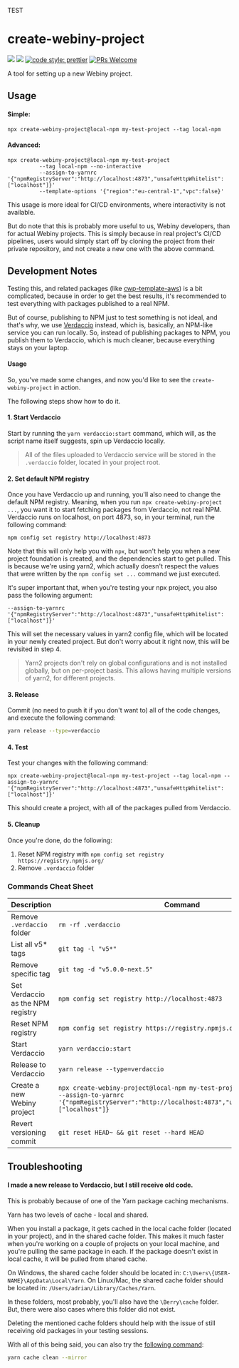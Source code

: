 TEST

# create-webiny-project

[![](https://img.shields.io/npm/dw/create-webiny-project.svg)](https://www.npmjs.com/package/create-webiny-project)
[![](https://img.shields.io/npm/v/create-webiny-project.svg)](https://www.npmjs.com/package/create-webiny-project)
[![code style: prettier](https://img.shields.io/badge/code_style-prettier-ff69b4.svg?style=flat-square)](https://github.com/prettier/prettier)
[![PRs Welcome](https://img.shields.io/badge/PRs-welcome-brightgreen.svg?style=flat-square)](http://makeapullrequest.com)

A tool for setting up a new Webiny project.

## Usage

#### Simple:

```
npx create-webiny-project@local-npm my-test-project --tag local-npm
```

#### Advanced:

```
npx create-webiny-project@local-npm my-test-project
          --tag local-npm --no-interactive
          --assign-to-yarnrc '{"npmRegistryServer":"http://localhost:4873","unsafeHttpWhitelist":["localhost"]}'
          --template-options '{"region":"eu-central-1","vpc":false}'
```

This usage is more ideal for CI/CD environments, where interactivity is not available.

But do note that this is probably more useful to us, Webiny developers, than for actual Webiny projects. This is simply
because in real project's CI/CD pipelines, users would simply start off by cloning the project from their private
repository, and not create a new one with the above command.

## Development Notes

Testing this, and related packages (like [cwp-template-aws](./../cwp-template-aws)) is a bit complicated, because in
order to get the best results, it's recommended to test everything with packages published to a real NPM.

But of course, publishing to NPM just to test something is not ideal, and that's why, we
use [Verdaccio](https://verdaccio.org/) instead, which is, basically, an NPM-like service you can run locally. So,
instead of publishing packages to NPM, you publish them to Verdaccio, which is much cleaner, because everything stays on
your laptop.

#### Usage

So, you've made some changes, and now you'd like to see the `create-webiny-project` in action.

The following steps show how to do it.

#### 1. Start Verdaccio

Start by running the `yarn verdaccio:start` command, which will, as the script name itself suggests, spin up Verdaccio
locally.

> All of the files uploaded to Verdaccio service will be stored in the `.verdaccio` folder, located in your project
> root.

#### 2. Set default NPM registry

Once you have Verdaccio up and running, you'll also need to change the default NPM registry. Meaning, when you
run `npx create-webiny-project ...`, you want it to start fetching packages from Verdaccio, not real NPM. Verdaccio runs
on localhost, on port 4873, so, in your terminal, run the following command:

```
npm config set registry http://localhost:4873
```

Note that this will only help you with `npx`, but won't help you when a new project foundation is created, and the
dependencies start to get pulled. This is because we're using yarn2, which actually doesn't respect the values that were
written by the `npm config set ...` command we just executed.

It's super important that, when you're testing your npx project, you also pass the following argument:

```
--assign-to-yarnrc '{"npmRegistryServer":"http://localhost:4873","unsafeHttpWhitelist":["localhost"]}'
```

This will set the necessary values in yarn2 config file, which will be located in your newly created project. But don't
worry about it right now, this will be revisited in step 4.

> Yarn2 projects don't rely on global configurations and is not installed globally, but on per-project basis. This
> allows having multiple versions of yarn2, for different projects.

#### 3. Release

Commit (no need to push it if you don't want to) all of the code changes, and execute the following command:

```bash
yarn release --type=verdaccio
```

#### 4. Test

Test your changes with the following command:

```
npx create-webiny-project@local-npm my-test-project --tag local-npm --assign-to-yarnrc '{"npmRegistryServer":"http://localhost:4873","unsafeHttpWhitelist":["localhost"]}'
```

This should create a project, with all of the packages pulled from Verdaccio.

#### 5. Cleanup

Once you're done, do the following:

1. Reset NPM registry with `npm config set registry https://registry.npmjs.org/`
2. Remove `.verdaccio` folder

### Commands Cheat Sheet

| Description                       | Command                                                                                                                                                                     |
|-----------------------------------|-----------------------------------------------------------------------------------------------------------------------------------------------------------------------------|
| Remove `.verdaccio` folder        | `rm -rf .verdaccio`                                                                                                                                                         |
| List all v5\* tags                | `git tag -l "v5*"`                                                                                                                                                          |
| Remove specific tag               | `git tag -d "v5.0.0-next.5"`                                                                                                                                                |
| Set Verdaccio as the NPM registry | `npm config set registry http://localhost:4873`                                                                                                                             |
| Reset NPM registry                | `npm config set registry https://registry.npmjs.org/`                                                                                                                       |
| Start Verdaccio                   | `yarn verdaccio:start`                                                                                                                                                      |
| Release to Verdaccio              | `yarn release --type=verdaccio`                                                                                                                                             |                                                                                                                                 |
| Create a new Webiny project       | `npx create-webiny-project@local-npm my-test-project --tag local-npm --assign-to-yarnrc '{"npmRegistryServer":"http://localhost:4873","unsafeHttpWhitelist":["localhost"]}` |
| Revert versioning commit          | `git reset HEAD~ && git reset --hard HEAD`                                                                                                                                  |

## Troubleshooting

#### I made a new release to Verdaccio, but I still receive old code.

This is probably because of one of the Yarn package caching mechanisms.

Yarn has two levels of cache - local and shared.

When you install a package, it gets cached in the local cache folder (located in your project), and in the shared cache
folder. This makes it much faster when you're working on a couple of projects on your local machine, and you're pulling
the same package in each. If the package doesn't exist in local cache, it will be pulled from shared cache.

On Windows, the shared cache folder should be located in: `C:\Users\{USER-NAME}\AppData\Local\Yarn`.
On Linux/Mac, the shared cache folder should be located in: `/Users/adrian/Library/Caches/Yarn`.

In these folders, most probably, you'll also have the `\Berry\cache` folder. But, there were also cases where this
folder did not exist.

Deleting the mentioned cache folders should help with the issue of still receiving old packages in your testing
sessions.

With all of this being said, you can also try
the [following command](https://yarnpkg.com/features/offline-cache#cleaning-the-cache):

```bash
yarn cache clean --mirror
````
